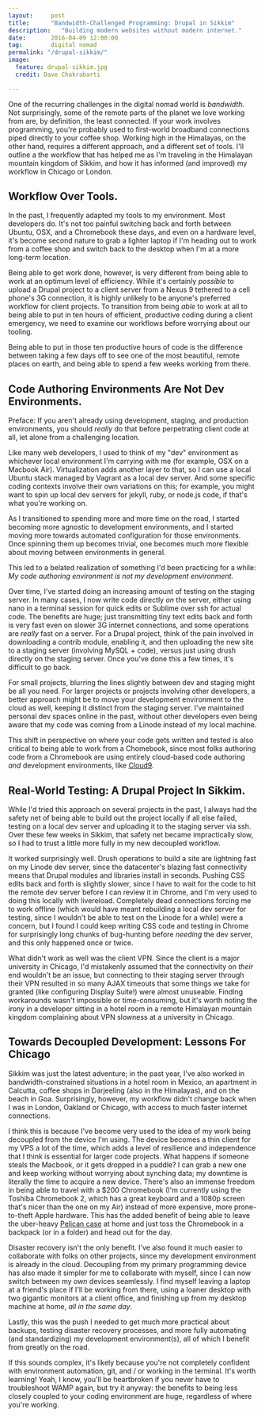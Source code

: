 ```yaml
---
layout:     post
title:      "Bandwidth-Challenged Programming: Drupal in Sikkim"
description:   "Building modern websites without modern internet."
date:       2016-04-09 12:00:00
tag: 		digital nomad
permalink: "/drupal-sikkim/"
image:
  feature: drupal-sikkim.jpg
  credit: Dave Chakrabarti

---
```


<p>One of the recurring challenges in the digital nomad world is <em>bandwidth</em>. Not surprisingly, some of the remote parts of the planet we love working from are, by definition, the least connected. If your work involves programming, you're probably used to first-world broadband connections piped directly to your coffee shop. Working high in the Himalayas, on the other hand, requires a different approach, and a different set of tools. I'll outline a the workflow that has helped me as I'm traveling in the Himalayan mountain kingdom of Sikkim, and how it has informed (and improved) my workflow in Chicago or London.</p>

## Workflow Over Tools.

<p>In the past, I frequently adapted my tools to my environment. Most developers do. It's not too painful switching back and forth between Ubuntu, OSX, and a Chromebook these days, and even on a hardware level, it's become second nature to grab a lighter laptop if I'm heading out to work from a coffee shop and switch back to the desktop when I'm at a more long-term location.</p>

<p>Being able to get work done, however, is very different from being able to work at an optimum level of efficiency. While it's certainly <em>possible</em> to upload a Drupal project to a client server from a Nexus 9 tethered to a cell phone's 3G connection, it is highly unlikely to be anyone's preferred workflow for client projects. To transition from being <em>able</em> to work at all to being able to put in ten hours of efficient, productive coding during a client emergency, we need to examine our workflows before worrying about our tooling.</p>

<p>Being able to put in those ten productive hours of code is the difference between taking a few days off to see one of the most beautiful, remote places on earth, and being able to spend a few weeks working from there.</p>

## Code Authoring Environments Are Not Dev Environments.

<p>Preface: If you aren't already using development, staging, and production environments, you should <em>really</em> do that before perpetrating client code at all, let alone from a challenging location.</p>

<p>Like many web developers, I used to think of my "dev" environment as whichever local environment I'm carrying with me (for example, OSX on a Macbook Air). Virtualization adds another layer to that, so I can use a local Ubuntu stack managed by Vagrant as a local dev server. And some specific coding contexts involve their own variations on this; for example, you might want to spin up local dev servers for jekyll, ruby, or node.js code, if that's what you're working on.</p>

<p>As I transitioned to spending more and more time on the road, I started becoming more agnostic to development environments, and I started moving more towards automated configuration for those environments. Once spinning them up becomes trivial, one becomes much more flexible about moving between environments in general.</p>

This led to a belated realization of something I'd been practicing for a while: <em>My code authoring environment is not my development environment.</em>

<p>Over time, I've started doing an increasing amount of testing on the staging server. In many cases, I now write code directly <em>on</em> the server, either using nano in a terminal session for quick edits or Sublime over ssh for actual code. The benefits are huge; just transmitting tiny text edits back and forth is very fast even on slower 3G internet connections, and some operations are <em>really</em> fast on a server. For a Drupal project, think of the pain involved in downloading a contrib module, enabling it, and then uploading the new site to a staging server (involving MySQL + code), versus just using drush directly on the staging server. Once you've done this a few times, it's difficult to go back.</p> 

<p>For small projects, blurring the lines slightly between dev and staging might be all you need. For larger projects or projects involving other developers, a better approach might be to move your development environment to the cloud as well, keeping it distinct from the staging server. I've maintained personal dev spaces online in the past, without other developers even being aware that my code was coming from a Linode instead of my local machine.</p>

<p>This shift in perspective on where your code gets written and tested is also critical to being able to work from a Chomebook, since most folks authoring code from a Chromebook are using entirely cloud-based code authoring <em>and</em> development environments, like <a href="https://c9.io/">Cloud9</a>.</p>

## Real-World Testing: A Drupal Project In Sikkim.

<p>While I'd tried this approach on several projects in the past, I always had the safety net of being able to build out the project locally if all else failed, testing on a local dev server and uploading it to the staging server via ssh. Over these few weeks in Sikkim, that safety net became impractically slow, so I had to trust a little more fully in my new decoupled workflow.</p>

<p>It worked surprisingly well. Drush operations to build a site are lightning fast on my Linode dev server, since the datacenter's blazing fast connectivity means that Drupal modules and libraries install in seconds. Pushing CSS edits back and forth is slightly slower, since I have to wait for the code to hit the remote dev server before I can review it in Chrome, and I'm very used to doing this locally with livereload. Completely dead connections forcing me to work offline (which would have meant rebuilding a local dev server for testing, since I wouldn't be able to test on the Linode for a while) were a concern, but I found I could keep writing CSS code and testing in Chrome for surprisingly long chunks of bug-hunting before <em>needing</em> the dev server, and this only happened once or twice.</p>

What didn't work as well was the client VPN. Since the client is a major university in Chicago, I'd mistakenly assumed that the connectivity on <em>their</em> end wouldn't be an issue, but connecting to their staging server through their VPN resulted in so many AJAX timeouts that some things we take for granted (like configuring Display Suite!) were almost unuseable. Finding workarounds wasn't impossible or time-consuming, but it's worth noting the irony in a developer sitting in a hotel room in a remote Himalayan mountain kingdom complaining about VPN slowness at a university in Chicago. 

## Towards Decoupled Development: Lessons For Chicago

Sikkim was just the latest adventure; in the past year, I've also worked in bandwidth-constrained situations in a hotel room in Mexico, an apartment in Calcutta, coffee shops in Darjeeling (also in the Himalayas), and on the beach in Goa. Surprisingly, however, my workflow didn't change back when I was in London, Oakland or Chicago, with access to much faster internet connections. 

I think this is because I've become very used to the idea of my work being decoupled from the device I'm using. The device becomes a thin client for my VPS a lot of the time, which adds a level of resilience and independence that I think is essential for larger code projects. What happens if someone steals the Macbook, or it gets dropped in a puddle? I can grab a new one and keep working without worrying about synching data; my downtime is literally the time to acquire a new device. There's also an immense freedom in being able to travel with a $200 Chromebook (I'm currently using the Toshiba Chromebook 2, which has a great keyboard and a 1080p screen that's nicer than the one on my Air) instead of more expensive, more prone-to-theft Apple hardware. This has the added benefit of being able to leave the uber-heavy <a href="/pelican-s100-backpack-eighteen-month-review/">Pelican case</a> at home and just toss the Chromebook in a backpack (or in a folder) and head out for the day. 

Disaster recovery isn't the only benefit. I've also found it much easier to collaborate with folks on other projects, since my development environment is already in the cloud. Decoupling from my primary programming device has also made it simpler for me to collaborate with myself, since I can now switch between my <em>own</em> devices seamlessly. I find myself leaving a laptop at a friend's place if I'll be working from there, using a loaner desktop with two gigantic monitors at a client office, and finishing up from my desktop machine at home, <em>all in the same day</em>.

Lastly, this was the push I needed to get much more practical about backups, testing disaster recovery processes, and more fully automating (and standardizing) my development environment(s), all of which I benefit from greatly on the road.

<p>If this sounds complex, it's likely because you're not completely confident with environment automation, git, and / or working in the terminal. It's worth learning! Yeah, I know, you'll be heartbroken if you never have to troubleshoot WAMP again, but try it anyway: the benefits to being less closely coupled to your coding environment are huge, regardless of where you're working.</p>

